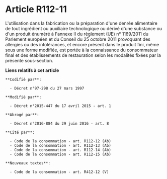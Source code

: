# Article R112-11

L'utilisation dans la fabrication ou la préparation d'une denrée alimentaire de tout ingrédient ou auxiliaire technologique
ou dérivé d'une substance ou d'un produit énuméré à l'annexe II du règlement (UE) n° 1169/2011 du Parlement européen et du
Conseil du 25 octobre 2011 provoquant des allergies ou des intolérances, et encore présent dans le produit fini, même sous
une forme modifiée, est portée à la connaissance du consommateur final et des établissements de restauration selon les
modalités fixées par la présente sous-section.

**Liens relatifs à cet article**

	**Codifié par**:

	  - Décret n°97-298 du 27 mars 1997

	**Modifié par**:

	  - Décret n°2015-447 du 17 avril 2015 - art. 1

	**Abrogé par**:

	  - Décret n°2016-884 du 29 juin 2016 - art. 8

	**Cité par**:

	  - Code de la consommation - art. R112-12 (Ab)
	  - Code de la consommation - art. R112-13 (Ab)
	  - Code de la consommation - art. R112-14 (Ab)
	  - Code de la consommation - art. R112-15 (Ab)

	**Nouveaux textes**:

	  - Code de la consommation - art. R412-12 (V)
